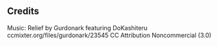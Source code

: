 Credits
-------
Music: Relief by Gurdonark featuring DoKashiteru ccmixter.org/files/gurdonark/23545 CC Attribution Noncommercial (3.0)